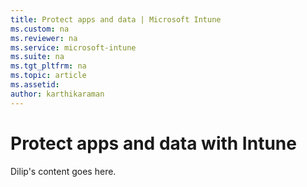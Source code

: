 ```yaml
---
title: Protect apps and data | Microsoft Intune
ms.custom: na
ms.reviewer: na
ms.service: microsoft-intune
ms.suite: na
ms.tgt_pltfrm: na
ms.topic: article
ms.assetid:
author: karthikaraman
---
```

# Protect apps and data with Intune
Dilip's content goes here.

<!--- Add this when the content for this topic is finalized:  To see the full list of supported apps, go to [Microsoft Intune mobile application gallery](https://www.microsoft.com/en-us/server-cloud/products/microsoft-intune/partners.aspx).
Click the app to see the supported scenarios, platforms and whether or not the app supported multi-identity.--->
